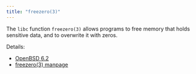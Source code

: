```yaml
---
title: "freezero(3)"
---
```


The `libc` function `freezero(3)`  allows programs to free memory that holds
sensitive data, and to overwrite it with zeros.

Details:

* [OpenBSD 6.2](https://www.openbsd.org/62.html)
* [freezero(3) manpage](https://man.openbsd.org/freezero.3)
